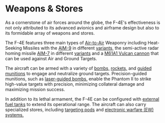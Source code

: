 # Weapons & Stores

As a cornerstone of air forces around the globe, the F-4E's effectiveness is not only attributed to
its advanced avionics and airframe design but also to its formidable array of weapons and stores.

The F-4E features three main types of [Air-to-Air](./air_to_air/overview.md) Weaponry including
Heat-Seeking Missiles with the [AIM-9](./air_to_air/aim_9.md) in
different [variants,](./air_to_air/aim_9.md#variants) the semi-active radar homing
missile [AIM-7](./air_to_air/aim_7.md) in different [variants](./air_to_air/aim_7.md#variants) and
a [M61A1 Vulcan cannon](./guns.md#internal-cannon-m61a1-vulcan) that can be used against Air and
Ground Targets.

The aircraft can be armed with a variety
of [bombs,](./air_to_ground/bombs/overview.md) [rockets,](./air_to_ground/rockets.md)
and [guided munitions](./air_to_ground/missiles/overview.md) to engage and neutralize ground
targets. Precision-guided munitions, such
as [laser-guided bombs,](./air_to_ground/bombs/laser_guided_bombs.md) enable the Phantom II to
strike high-value targets with precision, minimizing collateral damage and maximizing
mission success.

In addition to its lethal armament, the F-4E can be configured
with [external fuel tanks](./tanks.md) to extend
its operational range. The aircraft can also carry specialized stores,
including [targeting pods](./pods.md#anavq-23-pave-spike)
and [electronic warfare (EW) systems.](./pods.md#alq-131-ecm-pod)
